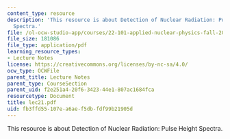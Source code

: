 ```yaml
---
content_type: resource
description: 'This resource is about Detection of Nuclear Radiation: Pulse Height
  Spectra.'
file: /ol-ocw-studio-app/courses/22-101-applied-nuclear-physics-fall-2006/fb3ffd55107ea6aef5dbfdf99b21905d_lec21.pdf
file_size: 181086
file_type: application/pdf
learning_resource_types:
- Lecture Notes
license: https://creativecommons.org/licenses/by-nc-sa/4.0/
ocw_type: OCWFile
parent_title: Lecture Notes
parent_type: CourseSection
parent_uid: f2e251a4-20f6-3423-44e1-807ac1684fca
resourcetype: Document
title: lec21.pdf
uid: fb3ffd55-107e-a6ae-f5db-fdf99b21905d
---
```

This resource is about Detection of Nuclear Radiation: Pulse Height Spectra.